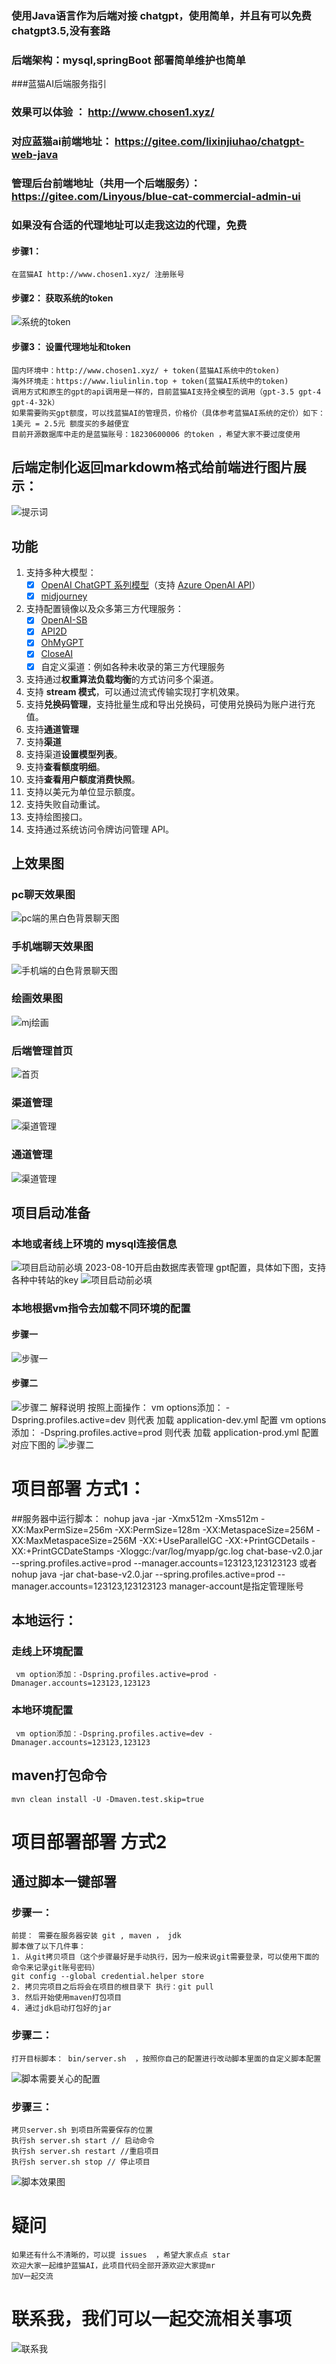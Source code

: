  ### 使用Java语言作为后端对接 chatgpt，使用简单，并且有可以免费chatgpt3.5,没有套路
 ### 后端架构：mysql,springBoot 部署简单维护也简单
 ###蓝猫AI后端服务指引
### 效果可以体验 ： http://www.chosen1.xyz/
### 对应蓝猫ai前端地址： https://gitee.com/lixinjiuhao/chatgpt-web-java
### 管理后台前端地址（共用一个后端服务）：https://gitee.com/Linyous/blue-cat-commercial-admin-ui
 ### 如果没有合适的代理地址可以走我这边的代理，免费
 #### 步骤1：
    在蓝猫AI http://www.chosen1.xyz/ 注册账号
 #### 步骤2： 获取系统的token
 ![系统的token](image/config.jpeg)
 
  #### 步骤3： 设置代理地址和token
    国内环境中：http://www.chosen1.xyz/ + token(蓝猫AI系统中的token)
    海外环境走：https://www.liulinlin.top + token(蓝猫AI系统中的token)
    调用方式和原生的gpt的api调用是一样的，目前蓝猫AI支持全模型的调用（gpt-3.5 gpt-4 gpt-4-32k）
    如果需要购买gpt额度，可以找蓝猫AI的管理员，价格价（具体参考蓝猫AI系统的定价）如下：
    1美元 = 2.5元 额度买的多越便宜
    目前开源数据库中走的是蓝猫账号：18230600006 的token ，希望大家不要过度使用 
 
## 后端定制化返回markdowm格式给前端进行图片展示：
![提示词]("url")

## 功能
1. 支持多种大模型：
   + [x] [OpenAI ChatGPT 系列模型](https://platform.openai.com/docs/guides/gpt/chat-completions-api)（支持 [Azure OpenAI API](https://learn.microsoft.com/en-us/azure/ai-services/openai/reference)）
   + [x] [midjourney](https://bigmodel.cn)
2. 支持配置镜像以及众多第三方代理服务：
   + [x] [OpenAI-SB](https://openai-sb.com)
   + [x] [API2D](https://api2d.com/r/197971)
   + [x] [OhMyGPT](https://aigptx.top?aff=uFpUl2Kf)
   + [x] [CloseAI](https://console.closeai-asia.com/r/2412)
   + [x] 自定义渠道：例如各种未收录的第三方代理服务
3. 支持通过**权重算法负载均衡**的方式访问多个渠道。
4. 支持 **stream 模式**，可以通过流式传输实现打字机效果。
5. 支持**兑换码管理**，支持批量生成和导出兑换码，可使用兑换码为账户进行充值。
6. 支持**通道管理**
7. 支持**渠道**
8. 支持渠道**设置模型列表**。
9. 支持**查看额度明细**。
10. 支持**查看用户额度消费快照**。
11. 支持以美元为单位显示额度。
12. 支持失败自动重试。
13. 支持绘图接口。
14. 支持通过系统访问令牌访问管理 API。


## 上效果图
### pc聊天效果图
![pc端的黑白色背景聊天图](image/pc-chat.jpg)
### 手机端聊天效果图
![手机端的白色背景聊天图](image/phone-chat-white.jpg)
### 绘画效果图
![mj绘画](image/draw.jpeg)
### 后端管理首页
![首页](image/后端首页.jpeg)
### 渠道管理
![渠道管理](image/渠道管理.jpeg)
### 通道管理
![渠道管理](image/通道管理.jpeg)


## 项目启动准备
### 本地或者线上环境的 mysql连接信息
![项目启动前必填](image/项目启动前必填.jpeg)
2023-08-10开启由数据库表管理 gpt配置，具体如下图，支持各种中转站的key
![项目启动前必填](image/项目启动前必填1.jpeg)
### 本地根据vm指令去加载不同环境的配置
#### 步骤一
![步骤一](image/idea的vm配置步骤1.jpeg)
#### 步骤二
![步骤二](image/idea的vm配置步骤2.jpeg)
解释说明
按照上面操作：
vm options添加： -Dspring.profiles.active=dev 则代表 加载 application-dev.yml 配置
vm options添加： -Dspring.profiles.active=prod 则代表 加载 application-prod.yml 配置
对应下图的
![步骤二](image/vm配置解释说明.jpeg)

# 项目部署 方式1：

##服务器中运行脚本： 
     nohup java -jar -Xmx512m -Xms512m -XX:MaxPermSize=256m -XX:PermSize=128m -XX:MetaspaceSize=256M  -XX:MaxMetaspaceSize=256M  -XX:+UseParallelGC -XX:+PrintGCDetails -XX:+PrintGCDateStamps -Xloggc:/var/log/myapp/gc.log  chat-base-v2.0.jar --spring.profiles.active=prod --manager.accounts=123123,123123123
     或者
     nohup java -jar   chat-base-v2.0.jar --spring.profiles.active=prod --manager.accounts=123123,123123123
     manager-account是指定管理账号
 ## 本地运行：
 ### 走线上环境配置
     vm option添加：-Dspring.profiles.active=prod -Dmanager.accounts=123123,123123
### 本地环境配置
     vm option添加：-Dspring.profiles.active=dev -Dmanager.accounts=123123,123123

## maven打包命令
    mvn clean install -U -Dmaven.test.skip=true

# 项目部署部署 方式2
## 通过脚本一键部署 
### 步骤一：
    前提： 需要在服务器安装 git , maven ， jdk  
    脚本做了以下几件事：
    1. 从git拷贝项目（这个步骤最好是手动执行，因为一般来说git需要登录，可以使用下面的命令来记录git账号密码）
    git config --global credential.helper store
    2. 拷贝完项目之后将会在项目的根目录下 执行：git pull
    3. 然后开始使用maven打包项目
    4. 通过jdk启动打包好的jar
### 步骤二：
    打开目标脚本： bin/server.sh  ，按照你自己的配置进行改动脚本里面的自定义脚本配置
   ![脚本需要关心的配置](image/脚本配置.jpeg)
### 步骤三：
    拷贝server.sh 到项目所需要保存的位置
    执行sh server.sh start // 启动命令 
    执行sh server.sh restart //重启项目
    执行sh server.sh stop // 停止项目 
   ![脚本效果图](image/脚本启动成功效果图.jpeg)

   
# 疑问
    如果还有什么不清晰的，可以提 issues  ，希望大家点点 star
    欢迎大家一起维护蓝猫AI，此项目代码全部开源欢迎大家提mr
    加V一起交流  

# 联系我，我们可以一起交流相关事项    
![联系我](image/me.jpg )
 
